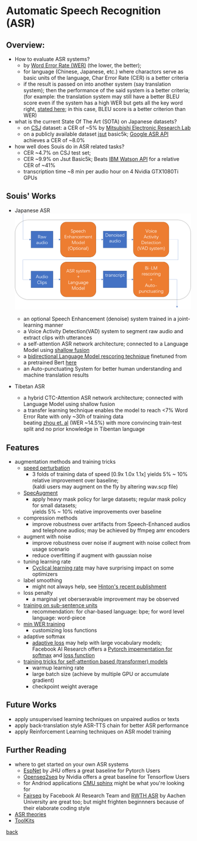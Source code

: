 # Automatic Speech Recognition (ASR)

## Overview:
- How to evaluate ASR systems?
  - by [Word Error Rate (WER)](https://en.wikipedia.org/wiki/Word_error_rate) (the lower, the better); 
  - for language (Chinese, Japanese, etc.) where charactors serve as basic units of the language, Char Error Rate (CER) is a better criteria
  - if the result is passed on into another system (say translation system); then the performance of the said system is a better criteria; <br />
  (for example: the translation system may still have a better BLEU score even if the system has a high WER but gets all the key word right, [stated here](https://www.microsoft.com/en-us/research/publication/why-word-error-rate-is-not-a-good-metric-for-speech-recognizer-training-for-the-speech-translation-task/); in this case, BLEU score is a better criterion than WER)
- what is the current State Of The Art (SOTA) on Japanese datasets?
  - on [CSJ](https://pj.ninjal.ac.jp/corpus_center/csj/document.html) dataset: a CER of ~5% by [Mitsubishi Electronic Research Lab](https://www.merl.com/)
  - on a publicly available dataset [jsut](https://sites.google.com/site/shinnosuketakamichi/publication/jsut) basic5k; [Google ASR API](https://cloud.google.com/speech-to-text/) achieves a CER of ~8.0%
- how well does Souis do in ASR related tasks?
  - CER ~4.7% on CSJ test set;
  - CER ~9.9% on Jsut Basic5k; Beats [IBM Watson API](https://www.ibm.com/watson/services/speech-to-text/) for a relative CER of ~41%
  - transcription time ~8 min per audio hour on 4 Nvidia GTX1080Ti GPUs

## Souis' Works
- Japanese ASR <br />
  ![system overview](pics/sys_overview.png) <br />
  - an optional Speech Enhancement (denoise) system trained in a joint-learning manner
  - a Voice Activity Detection(VAD) system to segment raw audio and extract clips with utterances
  - a self-attention ASR network architecture; connected to a Language Model using [shallow fusion](https://arxiv.org/abs/1712.01996
)
  - a [bidirectional Language Model rescoring technique](https://arxiv.org/abs/1905.06655) finetuned from a pretrained Bert [here](http://nlp.ist.i.kyoto-u.ac.jp/index.php?BERT日本語Pretrainedモデル)
  - an Auto-punctuating System for better human understanding and machine translation results

- Tibetan ASR
  - a hybrid CTC-Attention ASR network architecture; connected with Language Model using shallow fusion
  - a transfer learning technique enables the model to reach <7% Word Error Rate with only \~30h of training data <br />
  beating [zhou et. al](http://tcci.ccf.org.cn/conference/2017/papers/106.pdf) (WER \~14.5%) with more convincing train-test split and no prior knowledge in Tibentan language 

## Features
- augmentation methods and training tricks
  - [speed perturbation](http://speak.clsp.jhu.edu/uploads/publications/papers/1050_pdf.pdf)
    - 3 folds of training data of speed [0.9x 1.0x 1.1x] yields 5% ~ 10% relative improvement over baseline; <br />
    (kaldi users may augment on the fly by altering wav.scp file)
  - [SpecAugment](https://arxiv.org/abs/1904.08779)
    - apply heavy mask policy for large datasets; regular mask policy for small datasets; <br />
    yields 5% ~ 10% relative improvements over baseline 
  - compression methods
    - improve robustness over artifacts from Speech-Enhanced audios and telephone audios; <nr />
    may be achieved by ffmpeg amr encoders
  - augment with noise
    - improve robustness over noise if augment with noise collect from usage scenario
    - reduce overfitting if augment with gaussian noise
  - tuning learning rate
    - [Cyclical learning rate](https://arxiv.org/abs/1506.01186) may have surprising impact on some optimizers
  - label smoothing
    - might not always help, see [Hinton's recent publishment](https://arxiv.org/abs/1906.02629)
  - loss penalty
    - a marginal yet oberseravable improvement may be observed 
  - [training on sub-sentence units](https://arxiv.org/abs/1902.01955)
    - recommendation: for char-based language: bpe; for word level language: word-piece
  - [min WER training](https://arxiv.org/abs/1712.01818)
    - customizing loss functions
  - adaptive softmax
    - [adaptive loss](https://arxiv.org/abs/1609.04309) may help with large vocabulary models; <br />
    Facebook AI Research offers a 
    [Pytorch impementation for softmax](https://github.com/pytorch/fairseq/blob/master/fairseq/modules/adaptive_softmax.py) and 
    [loss function](https://github.com/pytorch/fairseq/blob/master/fairseq/criterions/adaptive_loss.py)
  - [training tricks for self-attention based (transformer) models](https://arxiv.org/abs/1804.00247)
    - warmup learning rate
    - large batch size (achieve by multiple GPU or accumulate gradient)
    - checkpoint weight average

## Future Works
- apply unsupervised learning techniques on unpaired audios or texts
- apply back-translation style ASR-TTS chain for better ASR performance
- apply Reinforcement Learning techniques on ASR model training

## Further Reading
- where to get started on your own ASR systems
  - [EspNet](https://github.com/espnet/espnet) by JHU offers a great baseline for Pytorch Users
  - [Openseq2seq](https://github.com/NVIDIA/OpenSeq2Seq) by Nvidia offers a great baseline for Tensorflow Users
  - for Andriod applications [CMU sphinx](https://cmusphinx.github.io/) might be what you're looking for
  - [Fairseq](https://github.com/pytorch/fairseq) by Facebook AI Research Team and [RWTH ASR](https://www-i6.informatik.rwth-aachen.de/rwth-asr/) by Aachen University are great too; but might frighten beginnners because of their elaborate coding style
- [ASR theories](CTC.md)
- [ToolKits](tools.md)

[back](index.md)

